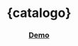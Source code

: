 <h1 align="center">{catalogo}</h1>
<div align="center">
  <h3>
    <a href="https://catalogo-263ac.firebaseapp.com/">
      Demo
    </a>